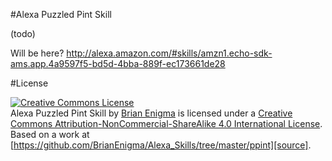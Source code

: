 #Alexa Puzzled Pint Skill

(todo)

Will be here? <http://alexa.amazon.com/#skills/amzn1.echo-sdk-ams.app.4a9597f5-bd5d-4bba-889f-ec173661de28>

#License

[![Creative Commons License][ccimage]][cclink]  
Alexa Puzzled Pint Skill by [Brian Enigma][brianenigma] is licensed under a [Creative Commons Attribution-NonCommercial-ShareAlike 4.0 International License][cclink].  
Based on a work at [https://github.com/BrianEnigma/Alexa_Skills/tree/master/ppint][source]. 

   [ccimage]: https://i.creativecommons.org/l/by-nc-sa/4.0/88x31.png
   [cclink]: http://creativecommons.org/licenses/by-nc-sa/4.0/
   [brianenigma]: https://netninja.com/
   [source]: https://github.com/BrianEnigma/Alexa_Skills/tree/master/ppint
